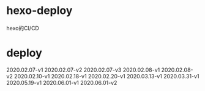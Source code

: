 # hexo-deploy
hexo的CI/CD

# deploy
2020.02.07-v1
2020.02.07-v2
2020.02.07-v3
2020.02.08-v1
2020.02.08-v2
2020.02.10-v1
2020.02.18-v1
2020.02.20-v1
2020.03.13-v1
2020.03.31-v1
2020.05.19-v1
2020.06.01-v1
2020.06.01-v2
